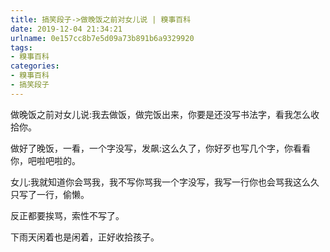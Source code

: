 ```yaml
---
title: 搞笑段子->做晚饭之前对女儿说 | 糗事百科
date: 2019-12-04 21:34:21
urlname: 0e157cc8b7e5d09a73b891b6a9329920
tags: 
- 糗事百科
categories:
- 糗事百科
- 搞笑段子
---
```

做晚饭之前对女儿说:我去做饭，做完饭出来，你要是还没写书法字，看我怎么收拾你。

做好了晚饭，一看，一个字没写，发飙:这么久了，你好歹也写几个字，你看看你，吧啦吧啦的。

女儿:我就知道你会骂我，我不写你骂我一个字没写，我写一行你也会骂我这么久只写了一行，偷懒。

反正都要挨骂，索性不写了。

下雨天闲着也是闲着，正好收拾孩子。


